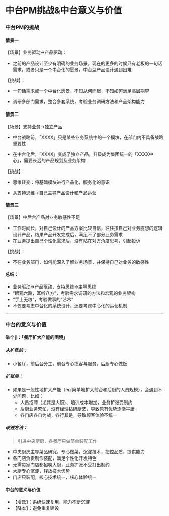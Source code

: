 # 中台PM挑战&中台意义与价值



###  中台PM的挑战



#### 情景一

【场景】业务驱动→产品驱动：

- 之前的产品设计至少有明确的业务场景，现在的更多的时候只有老板的一句话需求，或者只是一个中台化的愿景，中台型产品设计遇到困难

【挑战】：

- 一句话需求或一个中台化愿景，不知从何而起，不知如何满足高层期望

- 调研多部门需求，整合多套系统，考验业务调研方法和产品架构能力

#### 情景二

【场景】支持业务→独立产品

- 中台战略前，「XXXX」只是某些业务系统中的一个模块，在部门内不具备战略重要性

- 在中台化后，「XXXX」变成了独立产品，升级成为集团统一的「XXXX中心」，需要长远的产品规划及业务架构

【挑战】：

- 思维转变：将基础模块进行产品化，服务化的意识

- 从支持思维→自己主导产品设计和产品运营

#### 情景三

【场景】中后台产品对业务敏感性不足

- 工作时间长，对自己设计的产品方案比较自信，往往按自己对业务臆想的逻辑设计产品，结果产品开发完成后，满足不了部分业务需求
- 在业务提出自己个性化需求后，没有站在对方角度思考，引起投诉

【挑战】：

- 不在业务部门，如何能深入了解业务场景，并保持自己对业务的敏感性



#### 总结：

- 业务驱动→产品驱动，支持思维→主导思维
- “眼观六路，耳听八方”，考验需求调研的方法和宏观的业务架构
- “手上无粮”，考验做事的“艺术”
- 不仅要考虑中台化的系统设计，还要考虑中心化的运营机制



-----



### 中台的意义与价值



#### 举个🌰：「餐厅扩大产能的困境」

##### 未扩张前：

- 小餐厅，前后台分工，前台专心揽客与服务，后厨专心做饭

##### 扩张后：

-  如果是一般性地扩大产能（eg.简单地扩大前台和后厨的人员规模），会遇到不少问题，比如：
    - 人员招聘（尤其是大厨）、培训成本增加，业务扩张受制约
    - 后厨业务繁忙，没有经理钻研厨艺，导致原有优势逐渐平庸
    - 各门店各自为战，各行其是，导致顾客体验不统一

##### 改进方法： 

>  引进中央厨房，各餐厅只做简单装配工作

- 中央厨房主导菜品研究，专心做菜，沉淀技术，把控品质，提供能力
- 各门店负责制作装配，满足个性化开发特色
- 无需每家门店都招聘大厨，业务扩张不受打出制约
- 大厨专心沉淀，释放技术优势
- 门店只装配，核心技术统一，核心体验统一

#### 中台的意义与价值

- 【增效】：系统快速复用、能力不断沉淀
- 【降本】：避免重复建设




